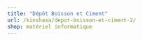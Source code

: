 ```yaml
---
title: "Dépôt Boisson et Ciment"
url: /kinshasa/depot-boisson-et-ciment-2/
shop: matériel informatique
---
```

